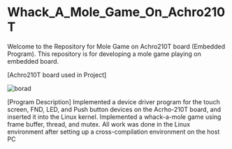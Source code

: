 # Whack_A_Mole_Game_On_Achro210T
 


Welcome to the Repository for Mole Game on Achro210T board (Embedded Program). This repository is for developing a mole game playing on embedded board. 

[Achro210T board used in Project]

![borad](https://user-images.githubusercontent.com/14557402/217771814-65ac2231-eef7-49a1-9fff-9b78373a6632.JPG)

[Program Description]
Implemented a device driver program for the touch screen, FND, LED, and Push button devices on the Acrho-210T board, and inserted it into the Linux kernel. Implemented a whack-a-mole game using frame buffer, thread, and mutex. All work was done in the Linux environment after setting up a cross-compilation environment on the host PC
